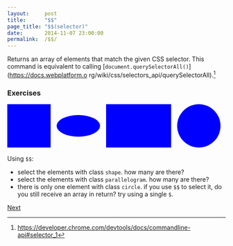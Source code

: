 ```yaml
---
layout:     post
title:      "$$"
page_title: "$$(selector)"
date:       2014-11-07 23:00:00
permalink:  /$$/
---
```


Returns an array of elements that match the given CSS selector. This command is
equivalent to calling [`document.querySelectorAll()`](https://docs.webplatform.o
rg/wiki/css/selectors_api/querySelectorAll).[^1]

### Exercises

<style>
  .shape {
    width: 100px;
    height: 100px;
    background: blue;
    display: inline-block;
    margin-right: 10px;
  }

  .rectangle { width: 150px }

  .circle { border-radius: 50% }

  .oval {
    height: 50px;
    border-radius: 50px / 25px;
    margin-bottom: 25px;
  }
</style>

<div class="shape parallelogram square"></div>
<div class="shape ellipse oval"></div>
<div class="shape parallelogram rectangle"></div>
<div class="shape ellipse circle"></div>

Using `$$`:

* select the elements with class `shape`. how many are there?
* select the elements with class `parallelogram`. how many are there?
* there is only one element with class `circle`. if you use `$$` to select it,
  do you still receive an array in return? try using a single `$`.

<a href="../$0" class="next-btn">Next</a>

[^1]: https://developer.chrome.com/devtools/docs/commandline-api#selector_1

